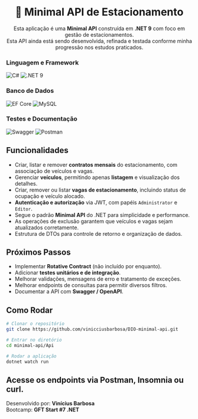 <h1 align="center">🚗 Minimal API de Estacionamento</h1>

<p align="center">
Esta aplicação é uma <strong>Minimal API</strong> construída em <strong>.NET 9</strong> com foco em gestão de estacionamentos. <br>
Esta API ainda está sendo desenvolvida, refinada e testada conforme minha progressão nos estudos praticados.
</p>

### Linguagem e Framework
![C#](https://img.shields.io/badge/C%23-239120?style=for-the-badge&logo=c-sharp&logoColor=white)
![.NET 9](https://img.shields.io/badge/.NET-512BD4?style=for-the-badge&logo=dotnet&logoColor=white)

### Banco de Dados
![EF Core](https://img.shields.io/badge/EF_Core-512BD4?style=for-the-badge&logo=entityframework&logoColor=white)
![MySQL](https://img.shields.io/badge/MySQL-4479A1?style=for-the-badge&logo=mysql&logoColor=white)

### Testes e Documentação
![Swagger](https://img.shields.io/badge/Swagger-85EA2D?style=for-the-badge&logo=swagger&logoColor=white)
![Postman](https://img.shields.io/badge/Postman-FF6C37?style=for-the-badge&logo=postman&logoColor=white)

## Funcionalidades

- Criar, listar e remover **contratos mensais** do estacionamento, com associação de veículos e vagas.
- Gerenciar **veículos**, permitindo apenas **listagem** e visualização dos detalhes.
- Criar, remover ou listar **vagas de estacionamento**, incluindo status de ocupação e veículo alocado.
- **Autenticação e autorização** via JWT, com papéis `Administrator` e `Editor`.
- Segue o padrão **Minimal API** do .NET para simplicidade e performance.
- As operações de exclusão garantem que veículos e vagas sejam atualizados corretamente.
- Estrutura de DTOs para controle de retorno e organização de dados.

## Próximos Passos

- Implementar **Rotative Contract** (não incluído por enquanto).
- Adicionar **testes unitários e de integração**.
- Melhorar validações, mensagens de erro e tratamento de exceções.
- Melhorar endpoints de consultas para permitir diversos filtros.
- Documentar a API com **Swagger / OpenAPI**.

## Como Rodar

```bash
# Clonar o repositório
git clone https://github.com/vinicciusbarbosa/DIO-minimal-api.git

# Entrar no diretório
cd minimal-api/Api

# Rodar a aplicação
dotnet watch run
```
Acesse os endpoints via **Postman**, **Insomnia** ou curl.
---

Desenvolvido por: **Vinícius Barbosa**  \
Bootcamp: **GFT Start #7 .NET** 

